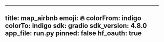 
---
title: map_airbnb 
emoji: 🔥
colorFrom: indigo
colorTo: indigo
sdk: gradio
sdk_version: 4.8.0
app_file: run.py
pinned: false
hf_oauth: true
---
